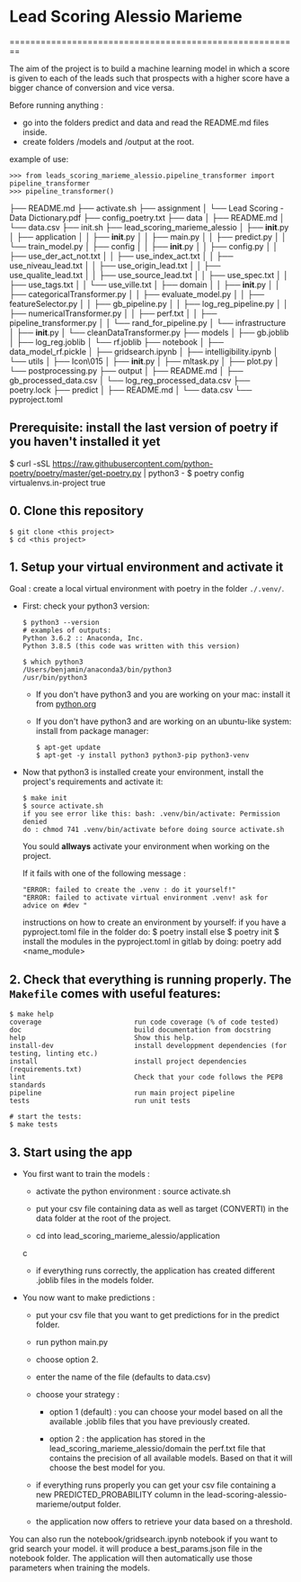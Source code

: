 
# Lead Scoring Alessio Marieme 
========================================================

The aim of the project is to build a machine learning model in which a score is given to each of the leads such that prospects with a higher score have a bigger chance of conversion and vice versa.

Before running anything :

- go into the folders predict and data and read the README.md files inside.
- create folders /models and /output at the root.


example of use:

    >>> from leads_scoring_marieme_alessio.pipeline_transformer import pipeline_transformer
    >>> pipeline_transformer()


├── README.md
├── activate.sh
├── assignment
│   └── Lead Scoring - Data Dictionary.pdf
├── config_poetry.txt
├── data
│   ├── README.md
│   └── data.csv
├── init.sh
├── lead_scoring_marieme_alessio
│   ├── __init__.py
│   ├── application
│   │   ├── __init__.py
│   │   ├── main.py
│   │   ├── predict.py
│   │   └── train_model.py
│   ├── config
│   │   ├── __init__.py
│   │   ├── config.py
│   │   ├── use_der_act_not.txt
│   │   ├── use_index_act.txt
│   │   ├── use_niveau_lead.txt
│   │   ├── use_origin_lead.txt
│   │   ├── use_qualite_lead.txt
│   │   ├── use_source_lead.txt
│   │   ├── use_spec.txt
│   │   ├── use_tags.txt
│   │   └── use_ville.txt
│   ├── domain
│   │   ├── __init__.py
│   │   ├── categoricalTransformer.py
│   │   ├── evaluate_model.py
│   │   ├── featureSelector.py
│   │   ├── gb_pipeline.py
│   │   ├── log_reg_pipeline.py
│   │   ├── numericalTransformer.py
│   │   ├── perf.txt
│   │   ├── pipeline_transformer.py
│   │   └── rand_for_pipeline.py
│   └── infrastructure
│       ├── __init__.py
│       └── cleanDataTransformer.py
├── models
│   ├── gb.joblib
│   ├── log_reg.joblib
│   └── rf.joblib
├── notebook
│   ├── data_model_rf.pickle
│   ├── gridsearch.ipynb
│   ├── intelligibility.ipynb
│   └── utils
│       ├── Icon\015
│       ├── __init__.py
│       ├── mltask.py
│       ├── plot.py
│       └── postprocessing.py
├── output
│   ├── README.md
│   ├── gb_processed_data.csv
│   └── log_reg_processed_data.csv
├── poetry.lock
├── predict
│   ├── README.md
│   └── data.csv
└── pyproject.toml

## Prerequisite: install the last version of poetry if you haven't installed it yet 
$ curl -sSL https://raw.githubusercontent.com/python-poetry/poetry/master/get-poetry.py | python3 -
$ poetry config virtualenvs.in-project true

## 0. Clone this repository

```
$ git clone <this project>
$ cd <this project>
```

## 1. Setup your virtual environment and activate it

Goal : create a local virtual environment with poetry in the folder `./.venv/`.

- First: check your python3 version:

    ```
    $ python3 --version
    # examples of outputs: 
    Python 3.6.2 :: Anaconda, Inc.
    Python 3.8.5 (this code was written with this version)

    $ which python3
    /Users/benjamin/anaconda3/bin/python3
    /usr/bin/python3
    ```

    - If you don't have python3 and you are working on your mac: install it from [python.org](https://www.python.org/downloads/)
    - If you don't have python3 and are working on an ubuntu-like system: install from package manager:

        ```
        $ apt-get update
        $ apt-get -y install python3 python3-pip python3-venv
        ```

- Now that python3 is installed create your environment, install the project's requirements and activate it:

    ```
    $ make init
    $ source activate.sh
    if you see error like this: bash: .venv/bin/activate: Permission denied
    do : chmod 741 .venv/bin/activate before doing source activate.sh
    ```

    You sould **allways** activate your environment when working on the project.

    If it fails with one of the following message :
    ```
    "ERROR: failed to create the .venv : do it yourself!"
    "ERROR: failed to activate virtual environment .venv! ask for advice on #dev "
    ```

    instructions on how to create an environment by yourself:
        if you have a pyproject.toml file in the folder do:
            $ poetry install 
        else 
            $ poetry init
            $ install the modules in the pyproject.toml in gitlab by doing: poetry add <name_module>



## 2. Check that everything is running properly. The `Makefile` comes with useful features:

```
$ make help
coverage                       run code coverage (% of code tested)
doc                            build documentation from docstring
help                           Show this help.
install-dev                    install developpment dependencies (for testing, linting etc.)
install                        install project dependencies (requirements.txt)
lint                           Check that your code follows the PEP8 standards
pipeline                       run main project pipeline
tests                          run unit tests

# start the tests:
$ make tests
```


## 3. Start using the app

- You first want to train the models :

    - activate the python environment : source activate.sh

    - put your csv file containing data as well as target (CONVERTI) in the data folder at the root of the project.

    - cd into lead_scoring_marieme_alessio/application

    c

    - if everything runs correctly, the application has created different .joblib files in the models folder.


- You now want to make predictions :

    - put your csv file that you want to get predictions for in the predict folder.

    - run python main.py

    - choose option 2.

    - enter the name of the file (defaults to data.csv)

    - choose your strategy :

        - option 1 (default) : you can choose your model based on all the available .joblib files that you have previously created.

        - option 2 : the application has stored in the lead_scoring_marieme_alessio/domain the perf.txt file that contains the precision of all available models. Based on that it will choose the best model for you.

    - if everything runs properly you can get your csv file containing a new PREDICTED_PROBABILITY column in the lead-scoring-alessio-marieme/output folder.

    - the application now offers to retrieve your data based on a threshold.


You can also run the notebook/gridsearch.ipynb notebook if you want to grid search your model. it will produce a best_params.json file in the notebook folder. The application will then automatically use those parameters when training the models.







